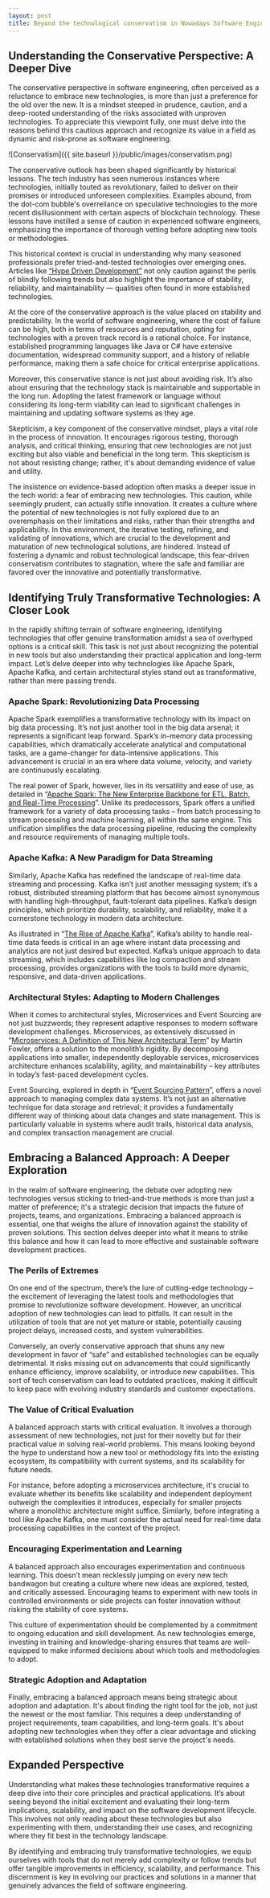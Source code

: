 ```yaml
---
layout: post
title: Beyond the technological conservatism in Nowadays Software Engineering
---
```


## Understanding the Conservative Perspective: A Deeper Dive

The conservative perspective in software engineering, often perceived as a reluctance to embrace new technologies, is more than just a preference for the old over the new. It is a mindset steeped in prudence, caution, and a deep-rooted understanding of the risks associated with unproven technologies. To appreciate this viewpoint fully, one must delve into the reasons behind this cautious approach and recognize its value in a field as dynamic and risk-prone as software engineering.

![Conservatism]({{ site.baseurl }}/public/images/conservatism.png)

The conservative outlook has been shaped significantly by historical lessons. The tech industry has seen numerous instances where technologies, initially touted as revolutionary, failed to deliver on their promises or introduced unforeseen complexities. Examples abound, from the dot-com bubble's overreliance on speculative technologies to the more recent disillusionment with certain aspects of blockchain technology. These lessons have instilled a sense of caution in experienced software engineers, emphasizing the importance of thorough vetting before adopting new tools or methodologies.

This historical context is crucial in understanding why many seasoned professionals prefer tried-and-tested technologies over emerging ones. Articles like [“Hype Driven Development”](https://blog.daftcode.pl/hype-driven-development-3469fc2e9b22) not only caution against the perils of blindly following trends but also highlight the importance of stability, reliability, and maintainability — qualities often found in more established technologies.

At the core of the conservative approach is the value placed on stability and predictability. In the world of software engineering, where the cost of failure can be high, both in terms of resources and reputation, opting for technologies with a proven track record is a rational choice. For instance, established programming languages like Java or C# have extensive documentation, widespread community support, and a history of reliable performance, making them a safe choice for critical enterprise applications.

Moreover, this conservative stance is not just about avoiding risk. It’s also about ensuring that the technology stack is maintainable and supportable in the long run. Adopting the latest framework or language without considering its long-term viability can lead to significant challenges in maintaining and updating software systems as they age.

Skepticism, a key component of the conservative mindset, plays a vital role in the process of innovation. It encourages rigorous testing, thorough analysis, and critical thinking, ensuring that new technologies are not just exciting but also viable and beneficial in the long term. This skepticism is not about resisting change; rather, it's about demanding evidence of value and utility.

The insistence on evidence-based adoption often masks a deeper issue in the tech world: a fear of embracing new technologies. This caution, while seemingly prudent, can actually stifle innovation. It creates a culture where the potential of new technologies is not fully explored due to an overemphasis on their limitations and risks, rather than their strengths and applicability. In this environment, the iterative testing, refining, and validating of innovations, which are crucial to the development and maturation of new technological solutions, are hindered. Instead of fostering a dynamic and robust technological landscape, this fear-driven conservatism contributes to stagnation, where the safe and familiar are favored over the innovative and potentially transformative.

## Identifying Truly Transformative Technologies: A Closer Look

In the rapidly shifting terrain of software engineering, identifying technologies that offer genuine transformation amidst a sea of overhyped options is a critical skill. This task is not just about recognizing the potential in new tools but also understanding their practical application and long-term impact. Let’s delve deeper into why technologies like Apache Spark, Apache Kafka, and certain architectural styles stand out as transformative, rather than mere passing trends.

### Apache Spark: Revolutionizing Data Processing

Apache Spark exemplifies a transformative technology with its impact on big data processing. It’s not just another tool in the big data arsenal; it represents a significant leap forward. Spark’s in-memory data processing capabilities, which dramatically accelerate analytical and computational tasks, are a game-changer for data-intensive applications. This advancement is crucial in an era where data volume, velocity, and variety are continuously escalating.

The real power of Spark, however, lies in its versatility and ease of use, as detailed in “[Apache Spark: The New Enterprise Backbone for ETL, Batch, and Real-Time Processing](https://www.datanami.com/2018/05/23/apache-spark-the-new-enterprise-backbone-for-etl-batch-and-real-time-processing/)”. Unlike its predecessors, Spark offers a unified framework for a variety of data processing tasks – from batch processing to stream processing and machine learning, all within the same engine. This unification simplifies the data processing pipeline, reducing the complexity and resource requirements of managing multiple tools.

### Apache Kafka: A New Paradigm for Data Streaming

Similarly, Apache Kafka has redefined the landscape of real-time data streaming and processing. Kafka isn’t just another messaging system; it’s a robust, distributed streaming platform that has become almost synonymous with handling high-throughput, fault-tolerant data pipelines. Kafka’s design principles, which prioritize durability, scalability, and reliability, make it a cornerstone technology in modern data architecture.

As illustrated in “[The Rise of Apache Kafka](https://www.confluent.io/blog/the-rise-of-apache-kafka/)”, Kafka’s ability to handle real-time data feeds is critical in an age where instant data processing and analytics are not just desired but expected. Kafka’s unique approach to data streaming, which includes capabilities like log compaction and stream processing, provides organizations with the tools to build more dynamic, responsive, and data-driven applications.

### Architectural Styles: Adapting to Modern Challenges

When it comes to architectural styles, Microservices and Event Sourcing are not just buzzwords; they represent adaptive responses to modern software development challenges. Microservices, as extensively discussed in “[Microservices: A Definition of This New Architectural Term](https://martinfowler.com/articles/microservices.html)” by Martin Fowler, offers a solution to the monolith’s rigidity. By decomposing applications into smaller, independently deployable services, microservices architecture enhances scalability, agility, and maintainability – key attributes in today’s fast-paced development cycles.

Event Sourcing, explored in depth in “[Event Sourcing Pattern](https://docs.microsoft.com/en-us/azure/architecture/patterns/event-sourcing)”, offers a novel approach to managing complex data systems. It’s not just an alternative technique for data storage and retrieval; it provides a fundamentally different way of thinking about data changes and state management. This is particularly valuable in systems where audit trails, historical data analysis, and complex transaction management are crucial.

## Embracing a Balanced Approach: A Deeper Exploration

In the realm of software engineering, the debate over adopting new technologies versus sticking to tried-and-true methods is more than just a matter of preference; it's a strategic decision that impacts the future of projects, teams, and organizations. Embracing a balanced approach is essential, one that weighs the allure of innovation against the stability of proven solutions. This section delves deeper into what it means to strike this balance and how it can lead to more effective and sustainable software development practices.

### The Perils of Extremes

On one end of the spectrum, there’s the lure of cutting-edge technology – the excitement of leveraging the latest tools and methodologies that promise to revolutionize software development. However, an uncritical adoption of new technologies can lead to pitfalls. It can result in the utilization of tools that are not yet mature or stable, potentially causing project delays, increased costs, and system vulnerabilities.

Conversely, an overly conservative approach that shuns any new development in favor of “safe” and established technologies can be equally detrimental. It risks missing out on advancements that could significantly enhance efficiency, improve scalability, or introduce new capabilities. This sort of tech conservatism can lead to outdated practices, making it difficult to keep pace with evolving industry standards and customer expectations.

### The Value of Critical Evaluation

A balanced approach starts with critical evaluation. It involves a thorough assessment of new technologies, not just for their novelty but for their practical value in solving real-world problems. This means looking beyond the hype to understand how a new tool or methodology fits into the existing ecosystem, its compatibility with current systems, and its scalability for future needs.

For instance, before adopting a microservices architecture, it's crucial to evaluate whether its benefits like scalability and independent deployment outweigh the complexities it introduces, especially for smaller projects where a monolithic architecture might suffice. Similarly, before integrating a tool like Apache Kafka, one must consider the actual need for real-time data processing capabilities in the context of the project.

### Encouraging Experimentation and Learning

A balanced approach also encourages experimentation and continuous learning. This doesn’t mean recklessly jumping on every new tech bandwagon but creating a culture where new ideas are explored, tested, and critically assessed. Encouraging teams to experiment with new tools in controlled environments or side projects can foster innovation without risking the stability of core systems.

This culture of experimentation should be complemented by a commitment to ongoing education and skill development. As new technologies emerge, investing in training and knowledge-sharing ensures that teams are well-equipped to make informed decisions about which tools and methodologies to adopt.

### Strategic Adoption and Adaptation

Finally, embracing a balanced approach means being strategic about adoption and adaptation. It's about finding the right tool for the job, not just the newest or the most familiar. This requires a deep understanding of project requirements, team capabilities, and long-term goals. It's about adopting new technologies when they offer a clear advantage and sticking with established solutions when they best serve the project's needs.

## Expanded Perspective

Understanding what makes these technologies transformative requires a deep dive into their core principles and practical applications. It’s about seeing beyond the initial excitement and evaluating their long-term implications, scalability, and impact on the software development lifecycle. This involves not only reading about these technologies but also experimenting with them, understanding their use cases, and recognizing where they fit best in the technology landscape.

By identifying and embracing truly transformative technologies, we equip ourselves with tools that do not merely add complexity or follow trends but offer tangible improvements in efficiency, scalability, and performance. This discernment is key in evolving our practices and solutions in a manner that genuinely advances the field of software engineering.


